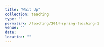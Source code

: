 ```yaml
---
title: "Wait Up"
collection: teaching
type: ""
permalink: /teaching/2014-spring-teaching-1
venue: ""
date: 
location: ""
---
```


